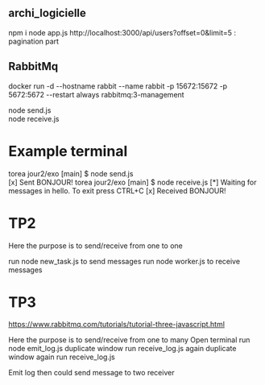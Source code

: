 ## archi_logicielle

npm i 
node app.js
http://localhost:3000/api/users?offset=0&limit=5 : pagination part

## RabbitMq

docker run -d --hostname rabbit --name rabbit -p 15672:15672 -p 5672:5672 --restart always rabbitmq:3-management



node send.js    
node receive.js 

# Example terminal 

torea jour2/exo [main] $ node send.js   
 [x] Sent BONJOUR!
torea jour2/exo [main] $ node receive.js
 [*] Waiting for messages in hello. To exit press CTRL+C
 [x] Received BONJOUR!

# TP2
Here the purpose is to send/receive from one to one

run node new_task.js to send messages
run node worker.js to receive messages


# TP3
https://www.rabbitmq.com/tutorials/tutorial-three-javascript.html

Here the purpose is to send/receive from one to many
Open terminal
run node emit_log.js
duplicate window 
run receive_log.js
  again duplicate window
  again run receive_log.js

Emit log then could send message to two receiver




